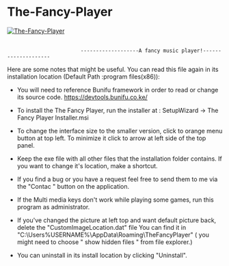 # The-Fancy-Player

<a href="https://ibb.co/mHmFzGX"><img src="https://i.ibb.co/jLdZ4TW/The-Fancy-Player.png" alt="The-Fancy-Player" border="0"></a><br /><a target='_blank' href='https://ibb.co/mHmFzGX'></a><br />

                            -------------------A fancy music player!--------------------

Here are some notes that might be useful. You can read this file again in its installation location (Default Path :program files(x86)): 


* You will need to reference Bunifu framework in order to read or change its source code. https://devtools.bunifu.co.ke/

* To install the The Fancy Player, run the installer at : SetupWizard -> The Fancy Player Installer.msi

* To change the interface size to the smaller version, click to orange menu button at top left. To minimize it click to arrow at left side of the top panel. 

* Keep the exe file with all other files that the installation folder contains. If you want to change it's location, make a shortcut.

* If you find a bug or you have a request feel free to send them to me via the "Contac " button on the application.

* If the Multi media keys don't work while playing some games, run this program as administrator.

* If you've changed the picture at left top and want default picture back, delete the "CustomImageLocation.dat" file 
You can find it in "C:\Users\%USERNAME%\AppData\Roaming\TheFancyPlayer" 
( you might need to choose " show hidden files " from file explorer.)

* You can uninstall in its install location by clicking "Uninstall".

